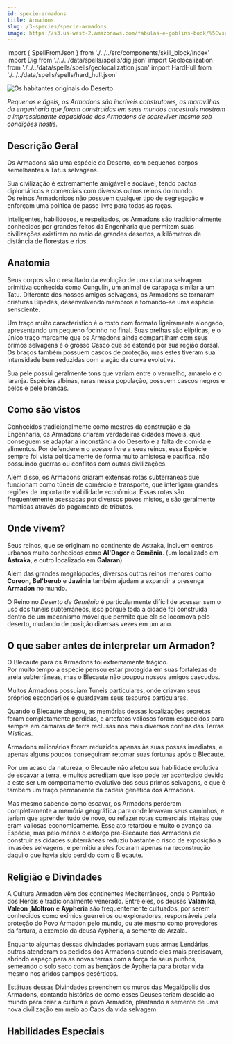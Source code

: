 ```yaml
---
id: specie-armadons
title: Armadons
slug: /3-species/specie-armadons
image: https://s3.us-west-2.amazonaws.com/fabulas-e-goblins-book/%5Cvscode%5C9803005f-8a23-49b6-9f46-7d3773060351.png
---
```


import { SpellFromJson } from './../../src/components/skill_block/index'
import Dig from './../../data/spells/spells/dig.json'
import Geolocalization from './../../data/spells/spells/geolocalization.json'
import HardHull from './../../data/spells/spells/hard_hull.json'

![Os habitantes originais do Deserto](https://s3.us-west-2.amazonaws.com/fabulas-e-goblins-book/%5Cvscode%5C9803005f-8a23-49b6-9f46-7d3773060351.png)

*Pequenos e ágeis, os Armadons são incríveis construtores, as maravilhas da engenharia que foram construídas em seus mundos ancestrais mostram a impressionante capacidade dos Armadons de sobreviver mesmo sob condições hostis.*

## Descrição Geral

Os Armadons são uma espécie do Deserto, com pequenos corpos semelhantes a Tatus selvagens.

Sua civilização é extremamente amigável e sociável, tendo pactos diplomáticos e comerciais com diversos outros reinos do mundo.<br/>
Os reinos Armadonicos não possuem qualquer tipo de segregação e enforçam uma política de passe livre para todas as raças.

Inteligentes, habilidosos, e respeitados, os Armadons são tradicionalmente conhecidos por grandes feitos da Engenharia que permitem suas civilizações existirem no meio de grandes desertos, a kilômetros de distância de florestas e rios.

## Anatomia

Seus corpos são o resultado da evolução de uma criatura selvagem primitiva conhecida como Cungulin, um animal de carapaça similar a um Tatu.
Diferente dos nossos amigos selvagens, os Armadons se tornaram criaturas Bípedes, desenvolvendo membros e tornando-se uma espécie sensciente.

Um traço muito característico é o rosto com formato ligeiramente alongado, apresentando um pequeno focinho no final. Suas orelhas são elípticas, e o único traço marcante que os Armadons ainda compartilham com seus primos selvagens é o grosso Casco que se estende por sua região dorsal.<br/>
Os braços também possuem cascos de proteção, mas estes tiveram sua intensidade bem reduzidas com a ação da curva evolutiva.

Sua pele possui geralmente tons que variam entre o vermelho, amarelo e o laranja. Espécies albinas, raras nessa população, possuem cascos negros e pelos e pele brancas.

## Como são vistos

Conhecidos tradicionalmente como mestres da construção e da Engenharia, os Armadons criaram verdadeiras cidades móveis, que conseguem se adaptar a inconstância do Deserto e a falta de comida e alimentos.
Por defenderem o acesso livre a seus reinos, essa Espécie sempre foi vista politicamente de forma muito amistosa e pacífica, não possuindo guerras ou conflitos com outras civilizações.

Além disso, os Armadons criaram extensas rotas subterrâneas que funcionam como túneis de comércio e transporte, que interligam grandes regiões de importante viabilidade econômica. Essas rotas são frequentemente acessadas por diversos povos mistos, e são geralmente mantidas através do pagamento de tributos.

## Onde vivem?

Seus reinos, que se originam no continente de Astraka, incluem centros urbanos muito conhecidos como **Al'Dagor** e **Gemênia**. (um localizado em **Astraka**, e outro localizado em **Galaran**)

Além das grandes megalópodes, diversos outros reinos menores como **Coreon**, **Bel'berub** e **Jawinia** também ajudam a expandir a presença **Armadon** no mundo.

O Reino no *Deserto de Gemênia* é particularmente difícil de acessar sem o uso dos tuneis subterrâneos, isso porque toda a cidade foi construída dentro de um mecanismo móvel que permite que ela se locomova pelo deserto, mudando de posição diversas vezes em um ano.

## O que saber antes de interpretar um Armadon?

O Blecaute para os Armadons foi extremamente trágico.<br/>
Por muito tempo a espécie pensou estar protegida em suas fortalezas de areia subterrâneas, mas o Blecaute não poupou nossos amigos cascudos.

Muitos Armadons possuiam Tuneis particulares, onde criavam seus próprios esconderijos e guardavam seus tesouros particulares.

Quando o Blecaute chegou, as memórias dessas localizações secretas foram completamente perdidas, e artefatos valiosos foram esquecidos para sempre em câmaras de terra reclusas nos mais diversos confins das Terras Místicas.

Armadons milionários foram reduzidos apenas às suas posses imediatas, e apenas alguns poucos conseguiram retomar suas fortunas após o Blecaute.

Por um acaso da natureza, o Blecaute não afetou sua habilidade evolutiva de escavar a terra, e muitos acreditam que isso pode ter acontecido devido a este ser um comportamento evolutivo dos seus primos selvagens, e que é também um traço permanente da cadeia genética dos Armadons.

Mas mesmo sabendo como escavar, os Armadons perderam completamente a memória geográfica para onde levavam seus caminhos, e teriam que aprender tudo de novo, ou refazer rotas comerciais inteiras que eram valiosas economicamente. Esse ato retardou e muito o avanço da Espécie, mas pelo menos o esforço pré-Blecaute dos Armadons de construir as cidades subterrâneas reduziu bastante o risco de exposição a invasões selvagens, e permitiu a eles focaram apenas na reconstrução daquilo que havia sido perdido com o Blecaute.

## Religião e Divindades

A Cultura Armadon vêm dos continentes Mediterrâneos, onde o Panteão dos Heróis é tradicionalmente venerado.
Entre eles, os deuses **Valamika**, **Valeon** ,**Moltron** e **Aypheria** são frequentemente cultuados, por serem conhecidos como exímios guerreiros ou exploradores, responsáveis pela proteção do Povo Armadon pelo mundo, ou até mesmo como provedores da fartura, a exemplo da deusa Aypheria, a semente de Arzala.

Enquanto algumas dessas divindades portavam suas armas Lendárias, outras atenderam os pedidos dos Armadons quando eles mais precisavam, abrindo espaço para as novas terras com a força de seus punhos, semeando o solo seco com as bençãos de Aypheria para brotar vida mesmo nos áridos campos desérticos.

Estátuas dessas Divindades preenchem os muros das Megalópolis dos Armadons, contando histórias de como esses Deuses teriam descido ao mundo para criar a cultura e povo Armadon, plantando a semente de uma nova civilização em meio ao Caos da vida selvagem.

## Habilidades Especiais

<SpellFromJson spellData={Dig} />

<SpellFromJson spellData={Geolocalization} />

<SpellFromJson spellData={HardHull} />
